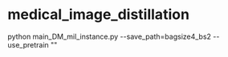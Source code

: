 # medical_image_distillation

python main_DM_mil_instance.py --save_path=bagsize4_bs2 --use_pretrain ""

